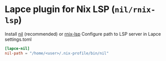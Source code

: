# Lapce plugin for Nix LSP (`nil/rnix-lsp`)

Install [nil](https://github.com/oxalica/nil) (recommended) or [rnix-lsp](https://github.com/nix-community/rnix-lsp) 
Configure path to LSP server in Lapce settings.toml

```toml
[lapce-nil]
nil-path = "/home/<user>/.nix-profile/bin/nil"
```
